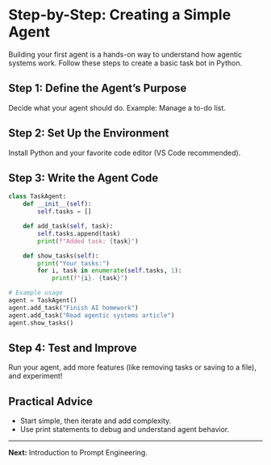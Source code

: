 
# Step-by-Step: Creating a Simple Agent

Building your first agent is a hands-on way to understand how agentic systems work. Follow these steps to create a basic task bot in Python.

## Step 1: Define the Agent’s Purpose
Decide what your agent should do. Example: Manage a to-do list.

## Step 2: Set Up the Environment
Install Python and your favorite code editor (VS Code recommended).

## Step 3: Write the Agent Code
```python
class TaskAgent:
	def __init__(self):
		self.tasks = []

	def add_task(self, task):
		self.tasks.append(task)
		print(f"Added task: {task}")

	def show_tasks(self):
		print("Your tasks:")
		for i, task in enumerate(self.tasks, 1):
			print(f"{i}. {task}")

# Example usage
agent = TaskAgent()
agent.add_task("Finish AI homework")
agent.add_task("Read agentic systems article")
agent.show_tasks()
```

## Step 4: Test and Improve
Run your agent, add more features (like removing tasks or saving to a file), and experiment!

## Practical Advice
- Start simple, then iterate and add complexity.
- Use print statements to debug and understand agent behavior.

---
**Next:** Introduction to Prompt Engineering.